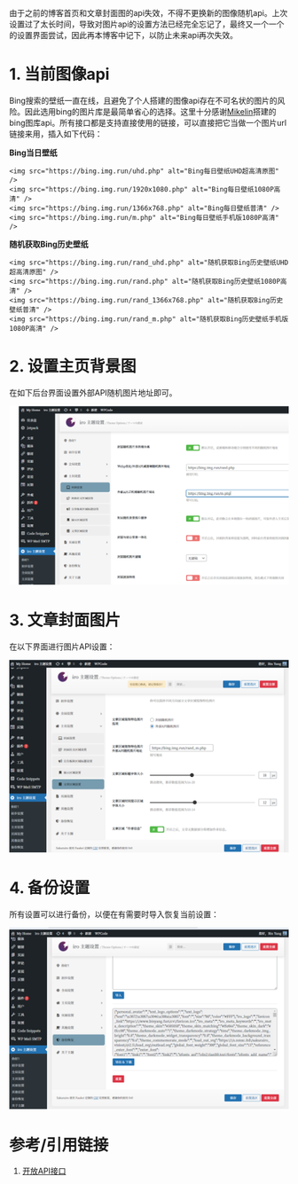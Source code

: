 由于之前的博客首页和文章封面图的api失效，不得不更换新的图像随机api。上次设置过了太长时间，导致对图片api的设置方法已经完全忘记了，最终又一个一个的设置界面尝试，因此再本博客中记下，以防止未来api再次失效。

# 1. 当前图像api

Bing搜索的壁纸一直在线，且避免了个人搭建的图像api存在不可名状的图片的风险。因此选用bing的图片库是最简单省心的选择。这里十分感谢[Mikelin](https://bing.img.run/)搭建的bing图库api。所有接口都是支持直接使用的链接，可以直接把它当做一个图片url链接来用，插入如下代码：

**Bing当日壁纸**

    <img src="https://bing.img.run/uhd.php" alt="Bing每日壁纸UHD超高清原图" />
    <img src="https://bing.img.run/1920x1080.php" alt="Bing每日壁纸1080P高清" />
    <img src="https://bing.img.run/1366x768.php" alt="Bing每日壁纸普清" />
    <img src="https://bing.img.run/m.php" alt="Bing每日壁纸手机版1080P高清" />

**随机获取Bing历史壁纸**

    <img src="https://bing.img.run/rand_uhd.php" alt="随机获取Bing历史壁纸UHD超高清原图" />
    <img src="https://bing.img.run/rand.php" alt="随机获取Bing历史壁纸1080P高清" />
    <img src="https://bing.img.run/rand_1366x768.php" alt="随机获取Bing历史壁纸普清" />
    <img src="https://bing.img.run/rand_m.php" alt="随机获取Bing历史壁纸手机版1080P高清" />

# 2. 设置主页背景图

在如下后台界面设置外部API随机图片地址即可。

![](/_images/image-20240527172211756.png)

# 3. 文章封面图片

在以下界面进行图片API设置：

![](./_images/image-20240527173700100.png)

# 4. 备份设置

所有设置可以进行备份，以便在有需要时导入恢复当前设置：

![](/_images/image-20240527173813974.png)

# 参考/引用链接

1. [开放API接口](https://bing.img.run/api.html)
